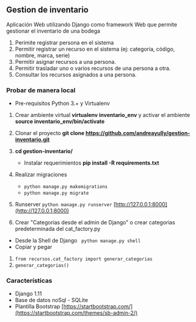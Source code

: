 ## Gestion de inventario
Aplicación Web utilizando Django como framework Web que permite gestionar el inventario de una bodega
1.  Perimite registrar persona en el sistema
2. Permitir registrar un recurso en el sistema (ej: categoria, código, nombre, marca, serie)
3. Permitir asignar recursos a una persona.
4. Permitir trasladar uno o varios recursos de una persona a otra.
5. Consultar los recursos asignados a una persona.

### Probar de manera local
  * Pre-requisitos Python 3.+ y Virtualenv

1. Crear ambiente virtual **virtualenv inventario_env** y activar el ambiente **source inventario_env/bin/activate**
2. Clonar el proyecto **git clone https://github.com/andreayully/gestion-inventario.git**
3. **cd gestion-inventario/**

    - Instalar requerimientos **pip install -R requirements.txt**
4. Realizar migraciones
    - ``` python manage.py makemigrations ```
    - ``` python manage.py migrate ```

5. Runserver ``` python manage.py runserver ``` [http://127.0.0.1:8000](http://127.0.0.1:8000)

6. Crear "Categorias desde el admin de Django" o crear categorias predeterminada del cat_factory.py
  - Desde la Shell de Django ``` python manage.py shell```
  - Copiar y pegar
  1. ```from recursos.cat_factory import generar_categorias ```
  2. ``` generar_categorias() ```

### Características
- Django 1.11
- Base de datos noSql - SQLite
- Plantilla Bootstrap [https://startbootstrap.com/](https://startbootstrap.com/themes/sb-admin-2/)
